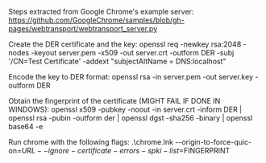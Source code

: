 Steps extracted from Google Chrome's example server:
https://github.com/GoogleChrome/samples/blob/gh-pages/webtransport/webtransport_server.py

Create the DER certificate and the key:
openssl req -newkey rsa:2048 -nodes -keyout server.pem -x509 -out server.crt -outform DER -subj '/CN=Test Certificate' -addext "subjectAltName = DNS:localhost"

Encode the key to DER format:
openssl rsa -in server.pem -out server.key -outform DER

Obtain the fingerprint of the certificate (MIGHT FAIL IF DONE IN WINDOWS):
openssl x509 -pubkey -noout -in server.crt -inform DER | openssl rsa -pubin -outform der | openssl dgst -sha256 -binary | openssl base64 -e

Run chrome with the following flags:
.\chrome.lnk --origin-to-force-quic-on=$URL --ignore-certificate-errors-spki-list=$FINGERPRINT
